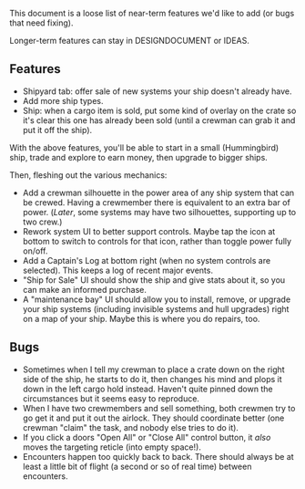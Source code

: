 This document is a loose list of near-term features we'd like to add (or bugs that need fixing).

Longer-term features can stay in DESIGNDOCUMENT or IDEAS.

## Features

- Shipyard tab: offer sale of new systems your ship doesn't already have.
- Add more ship types.
- Ship: when a cargo item is sold, put some kind of overlay on the crate so it's clear this one has already been sold (until a crewman can grab it and put it off the ship).
 
With the above features, you'll be able to start in a small (Hummingbird) ship, trade and explore to earn money, then upgrade to bigger ships.

Then, fleshing out the various mechanics:

- Add a crewman silhouette in the power area of any ship system that can be crewed.  Having a crewmember there is equivalent to an extra bar of power.  (_Later_, some systems may have two silhouettes, supporting up to two crew.)
- Rework system UI to better support controls.  Maybe tap the icon at bottom to switch to controls for that icon, rather than toggle power fully on/off.
- Add a Captain's Log at bottom right (when no system controls are selected).  This keeps a log of recent major events.
- "Ship for Sale" UI should show the ship and give stats about it, so you can make an informed purchase.
- A "maintenance bay" UI should allow you to install, remove, or upgrade your ship systems (including invisible systems and hull upgrades) right on a map of your ship.  Maybe this is where you do repairs, too.

## Bugs

- Sometimes when I tell my crewman to place a crate down on the right side of the ship, he starts to do it, then changes his mind and plops it down in the left cargo hold instead.  Haven't quite pinned down the circumstances but it seems easy to reproduce.
- When I have two crewmembers and sell something, both crewmen try to go get it and put it out the airlock.  They should coordinate better (one crewman "claim" the task, and nobody else tries to do it).
- If you click a doors "Open All" or "Close All" control button, it _also_ moves the targeting reticle (into empty space!).
- Encounters happen too quickly back to back.  There should always be at least a little bit of flight (a second or so of real time) between encounters.
